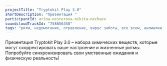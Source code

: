 ```yaml
---
projectTitle: "Tryptokit Play 3.0"
shortDescription: "Презентация "
participantId: arina-nesterova-nikita-nechaev
soundcloudTrackId: "758856358"
tags: "ритм, недомогание, отравление, вирус заботы, все всем, аномалии коридоров, у у у у у у у у у у у у у у у у у ууу, ипох: идеальное письмо отказа художнику, национальная академия наук как ведьма, фармахореография, практики самих себя, санаторий"
---
```


Презентация Tryptokit Play 3.0 – набора химических веществ, которые могут скорректировать ваше настроение и жизненные ритмы. Попробуйте синхронизировать свои умственные ожидания и физическую реальность!
